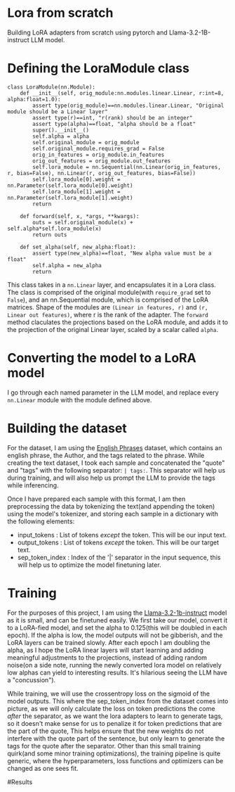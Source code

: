 # Lora from scratch
Building LoRA adapters from scratch using pytorch and Llama-3.2-1B-instruct LLM model.

# Defining the LoraModule class
```
class LoraModule(nn.Module):
    def __init__(self, orig_module:nn.modules.linear.Linear, r:int=8, alpha:float=1.0):
        assert type(orig_module)==nn.modules.linear.Linear, "Original module should be a Linear layer"
        assert type(r)==int, "r(rank) should be an integer"
        assert type(alpha)==float, "alpha should be a float"
        super().__init__()
        self.alpha = alpha
        self.original_module = orig_module
        self.original_module.requires_grad = False
        orig_in_features = orig_module.in_features
        orig_out_features = orig_module.out_features
        self.lora_module = nn.Sequential(nn.Linear(orig_in_features, r, bias=False), nn.Linear(r, orig_out_features, bias=False))
        self.lora_module[0].weight = nn.Parameter(self.lora_module[0].weight)
        self.lora_module[1].weight = nn.Parameter(self.lora_module[1].weight)
        return
    
    def forward(self, x, *args, **kwargs):
        outs = self.original_module(x) + self.alpha*self.lora_module(x)
        return outs
    
    def set_alpha(self, new_alpha:float):
        assert type(new_alpha)==float, "New alpha value must be a float"
        self.alpha = new_alpha
        return
```
This class takes in a `nn.Linear` layer, and encapsulates it in a Lora class. The class is comprised of the original module(with `require_grad` set to `False`), and an nn.Sequential module, which is comprised of the LoRA matrices. Shape of the modules are `(Linear in features, r)` and `(r, Linear out features)`, where r is the rank of the adapter. The `forward` method claculates the projections based on the LoRA module, and adds it to the projection of the original Linear layer, scaled by a scalar called `alpha`. 

# Converting the model to a LoRA model
I go through each named parameter in the LLM model, and replace every `nn.Linear` module with the module defined above.

# Building the dataset
For the dataset, I am using the [English Phrases](https://huggingface.co/datasets/Abirate/english_quotes) dataset, which contains an english phrase, the Author, and the tags related to the phrase. While creating the text dataset, I took each sample and concatenated the "quote" and "tags" with the following separator: ` | tags: `. This separator will help us during training, and will also help us prompt the LLM to provide the tags while inferencing. 

Once I have prepared each sample with this format, I am then preprocessing the data by tokenizing the text(and appending the <eos> token) using the model's tokenizer, and storing each sample in a dictionary with the following elements:

- input_tokens : List of tokens *except* the <eos> token. This will be our input text.
- output_tokens : List of tokens *except* the <bos> token. This will be our target text.
- sep_token_index : Index of the '|' separator in the input sequence, this will help us to optimize the model finetuning later.


# Training
For the purposes of this project, I am using the [Llama-3.2-1b-instruct](https://huggingface.co/meta-llama/Llama-3.2-1B-Instruct) model as it is small, and can be finetuned easily. We first take our model, convert it to a LoRA-fied model, and set the alpha to 0.125(this will be doubled in each epoch). If the alpha is low, the model outputs will not be gibberish, and the LoRA layers can be trained slowly. After each epoch I am doubling the alpha, as I hope the LoRA linear layers will start learning and adding meaningful adjustments to the projections, instead of adding random noise(on a side note, running the newly converted lora model on relatively low alphas can yield to interesting results. It's hilarious seeing the LLM have a "concussion").


While training, we will use the crossentropy loss on the sigmoid of the model outputs. This where the sep_token_index from the dataset comes into picture, as we will only calculate the loss on token predictions the come *after* the separator, as we want the lora adapters to learn to generate tags, so it doesn't make sense for us to penalize it for token predictions that are the part of the quote, This helps ensure that the new weights do not interfere with the quote part of the sentence, but only learn to generate the tags for the quote after the separator. Other than this small training quirk(and some minor training optimizations), the training pipeline is quite generic, where the hyperparameters, loss functions and optimizers can be changed as one sees fit.

#Results
